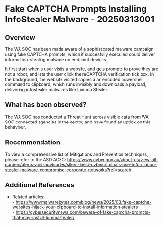# Fake CAPTCHA Prompts Installing InfoStealer Malware - 20250313001

## Overview

The WA SOC has been made aware of a sophisticated malware campaign using fake CAPTCHA prompts, which if succesfully executed could deliver information-stealing malware on endpoint devices.

It first start when a user visits a website, and gets prompts to prove they are not a robot, and lets the user click the reCAPTCHA verification tick box. In the background, the website visited copies a an encoded powershell command to clipboard, which runs invisibly and downloads a payload, delivering infostealer malwares like Lumma Stealer.

## What has been observed?

The WA SOC has conducted a Threat Hunt across visible data from WA SOC connected agencies in the sector, and have found an uptick on this behaviour.

## Recommendation

To view a comprehensive list of Mitigations and Prevention techniques, please refer to the ASD ACSC: https://www.cyber.gov.au/about-us/view-all-content/alerts-and-advisories/silent-heist-cybercriminals-use-information-stealer-malware-compromise-corporate-networks?ref=search

## Additional References

- Related articles:
    <br/> - https://www.malwarebytes.com/blog/news/2025/03/fake-captcha-websites-hijack-your-clipboard-to-install-information-stealers
    <br/> - https://cybersecuritynews.com/beware-of-fake-captcha-prompts-that-may-install-lummastealer/
